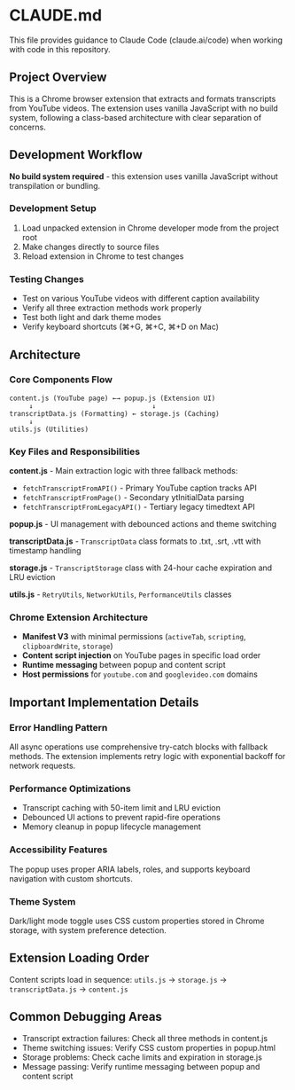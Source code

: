 # CLAUDE.md

This file provides guidance to Claude Code (claude.ai/code) when working with code in this repository.

## Project Overview

This is a Chrome browser extension that extracts and formats transcripts from YouTube videos. The extension uses vanilla JavaScript with no build system, following a class-based architecture with clear separation of concerns.

## Development Workflow

**No build system required** - this extension uses vanilla JavaScript without transpilation or bundling.

### Development Setup
1. Load unpacked extension in Chrome developer mode from the project root
2. Make changes directly to source files
3. Reload extension in Chrome to test changes

### Testing Changes
- Test on various YouTube videos with different caption availability
- Verify all three extraction methods work properly
- Test both light and dark theme modes
- Verify keyboard shortcuts (⌘+G, ⌘+C, ⌘+D on Mac)

## Architecture

### Core Components Flow
```
content.js (YouTube page) ←→ popup.js (Extension UI)
     ↓                              ↓
transcriptData.js (Formatting) ← storage.js (Caching)
     ↓
utils.js (Utilities)
```

### Key Files and Responsibilities

**content.js** - Main extraction logic with three fallback methods:
- `fetchTranscriptFromAPI()` - Primary YouTube caption tracks API
- `fetchTranscriptFromPage()` - Secondary ytInitialData parsing
- `fetchTranscriptFromLegacyAPI()` - Tertiary legacy timedtext API

**popup.js** - UI management with debounced actions and theme switching

**transcriptData.js** - `TranscriptData` class formats to .txt, .srt, .vtt with timestamp handling

**storage.js** - `TranscriptStorage` class with 24-hour cache expiration and LRU eviction

**utils.js** - `RetryUtils`, `NetworkUtils`, `PerformanceUtils` classes

### Chrome Extension Architecture
- **Manifest V3** with minimal permissions (`activeTab`, `scripting`, `clipboardWrite`, `storage`)
- **Content script injection** on YouTube pages in specific load order
- **Runtime messaging** between popup and content script
- **Host permissions** for `youtube.com` and `googlevideo.com` domains

## Important Implementation Details

### Error Handling Pattern
All async operations use comprehensive try-catch blocks with fallback methods. The extension implements retry logic with exponential backoff for network requests.

### Performance Optimizations
- Transcript caching with 50-item limit and LRU eviction
- Debounced UI actions to prevent rapid-fire operations
- Memory cleanup in popup lifecycle management

### Accessibility Features
The popup uses proper ARIA labels, roles, and supports keyboard navigation with custom shortcuts.

### Theme System
Dark/light mode toggle uses CSS custom properties stored in Chrome storage, with system preference detection.

## Extension Loading Order
Content scripts load in sequence: `utils.js` → `storage.js` → `transcriptData.js` → `content.js`

## Common Debugging Areas
- Transcript extraction failures: Check all three methods in content.js
- Theme switching issues: Verify CSS custom properties in popup.html
- Storage problems: Check cache limits and expiration in storage.js
- Message passing: Verify runtime messaging between popup and content script